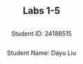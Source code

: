 
<div  style="display: flex; flex-direction: column; justify-content: center; align-items: center; height: 100vh;">
<h2>Labs 1-5</h2>
<p>Student ID: 24188515</p>
<p>Student Name: Dayu Liu</p>
</div>

# Lab 1
## AWS Account and Log in
### [1] Log into an IAM user account created for you on AWS.
After receiving the email with original login cridentials, I logged-in and reseted my password accordingly.
![enter image description here](http://127.0.0.1/assets/lab1-1.png)

### [2] Search and open Identity Access Management
Clicked on the top-right panel to access `security cridentials`
![enter image description here](http://127.0.0.1/assets/lab1-2.png)

Under the `access key` tab, create new access key and secret. Store the key and secret into somewhere private and secure.
![enter image description here](http://127.0.0.1/assets/lab1-3.png)

## Set up recent Linux OSes

I am running a windows machine, I decided to go with `ubuntus on windows` because it offers an isolated environment and separated file directory, which sets ease with file management.
![enter image description here](http://127.0.0.1/assets/lab1-4.png)

## Install Linux packages
### [1] Install Python 3.10.x
Because my ubuntu version is already `22.04`, I will get the lastest python version which is `3.10.12`.
To update apt to latest version:
```
sudo apt update
sudo apt -y upgrade
```
![enter image description here](http://127.0.0.1/assets/lab1-5.png)
To check the latest version of python:
`python3 -V`
![enter image description here](http://127.0.0.1/assets/lab1-6.png)
To install pip3:
`sudo apt install -y python3-pip`
![enter image description here](http://127.0.0.1/assets/lab1-7.png)

### [2] Install awscli
To install AWS CLI and upgrade to latest version:
`pip3 install awscli --upgrade`
![enter image description here](http://127.0.0.1/assets/lab1-8.png)

### [3] Configure AWS
To configure and connect to Amazon EC2:
`aws configure`
![enter image description here](http://127.0.0.1/assets/lab1-9.png)

### [4] Install boto3
I find this step redundant as `botocore` is already inluded in AWS Cli package, but just for the spirit:
`pip3 install boto3`
![enter image description here](http://127.0.0.1/assets/lab1-10.png)

## Test the installed environment
### [1] Test the AWS environment
To confirm that we are connected to the `AWS environment`, run a simple command which prints out the region table.
`aws ec2 describe-regions --output table`
![enter image description here](http://127.0.0.1/assets/lab1-11.png)

### [2] Test the Python environment
We executed a command offered by AWS-Cli in the terminal, now we want to test on the python environment to achive a similar goal:
```
python3
>>> import boto3
>>> ec2 = boto3.client('ec2')
>>> response = ec2.describe_regions()
>>> print(response)
```
![enter image description here](http://127.0.0.1/assets/lab1-12.png)

### [3] Write a Python script
Now we create a python script to wrap these lines in one file and also format the reponse into table structure.
The python script is located in `~\cits5503\lab1` in my Ubuntu machine.

#### (1) Install dependencies
The pandas library is used here to convert un-tabulated data into structured table.
Run the following code to install the extra dependency
`pip install pandas`

#### (2) Explain the code
The code in the script adds an extra step, the reponse data is sent as a parameter into pandas dataframe and then gets printed.
```
import boto3 as bt
import pandas as pd

ec2 = bt.client('ec2')
response = ec2.describe_regions()
regions = response['Regions']
regions_df = pd.DataFrame(regions)
print(regions_df)
```

#### (3) Run the script

run the following code to execute the python script:
`python3 lab1.py`

#### [4] Get the results
After the script is executed, results are printed in a table structure:
| --- | Endpoint | RegionName | OptInStatus |
| --- | --- | --- | --- |
0| ec2.ap-south-1.amazonaws.com| ap-south-1| opt-in-not-required
1| ec2.eu-north-1.amazonaws.com| eu-north-1| opt-in-not-required
2| ec2.eu-west-3.amazonaws.com| eu-west-3| opt-in-not-required
3| ec2.eu-west-2.amazonaws.com| eu-west-2| opt-in-not-required
4| ec2.eu-west-1.amazonaws.com| eu-west-1| opt-in-not-required
5| ec2.ap-northeast-3.amazonaws.com| ap-northeast-3| opt-in-not-required
6| ec2.ap-northeast-2.amazonaws.com| ap-northeast-2| opt-in-not-required
7| ec2.ap-northeast-1.amazonaws.com| ap-northeast-1| opt-in-not-required
8| ec2.ca-central-1.amazonaws.com| ca-central-1| opt-in-not-required
9| ec2.sa-east-1.amazonaws.com| sa-east-1| opt-in-not-required
10| ec2.ap-southeast-1.amazonaws.com| ap-southeast-1| opt-in-not-required
11| ec2.ap-southeast-2.amazonaws.com| ap-southeast-2| opt-in-not-required
12| ec2.eu-central-1.amazonaws.com| eu-central-1| opt-in-not-required
13| ec2.us-east-1.amazonaws.com| us-east-1| opt-in-not-required
14| ec2.us-east-2.amazonaws.com| us-east-2| opt-in-not-required
15| ec2.us-west-1.amazonaws.com| us-west-1| opt-in-not-required
16| ec2.us-west-2.amazonaws.com| us-west-2| opt-in-not-required

<div  style="page-break-after: always;"></div>

# Lab 2

## Create an EC2 instance using awscli
### [1] Create a security group
Create a security group with the name of my student number `24188516-sg`, `--group-name` specifies the group name and `--description` adds a description.
```
aws ec2 create-security-group --group-name 24188516-sg --description "security group for development environment"
```
![enter image description here](http://127.0.0.1/assets/lab2-1.png)
The response will return the GroupId being created.
### [2] Authorise inbound traffic for ssh
Create a rule to add tcp permission to this security group, `--protocol` specifies which internet protocol, `--port` specifies which port used for connection and `--cidr` specifies IP routing.
```
aws ec2 authorize-security-group-ingress --group-name 24188516-sg --protocol tcp --port 22 --cidr 0.0.0.0/0
```
![enter image description here](http://127.0.0.1/assets/lab2-2.png)

The response will return the newly created rule along with specific rulesets.

### [3] Create a key pair
Now we need to create a `private key` and `public key` pair for encrypted connection. The `generated private key` is then saved as plain-text into `24188516-key.pem` file.
```
aws ec2 create-key-pair --key-name 24188516-key --query 'KeyMaterial' --output text > 24188516-key.pem
```

To use this key on Linux, copy the file to a directory ~/.ssh and change the permissions to:
```
chmod 400 24188516-key.pem
```
This grants the owner of the file read permission, the output is as follow:
![enter image description here](http://127.0.0.1/assets/lab2-3.png)
![enter image description here](http://127.0.0.1/assets/lab2-4.png)

### [4] Create the instance 
Because my student number is `24188516`, create an ec2 instance in `eu-north-1` region. `--image-id` specifies ami id with preset configurations, mine is `ami-07a0715df72e58928`. `--instance-type` is set to t2.micro, and we are using the private key `24188516-key`
```
 aws ec2 run-instances --image-id ami-07a0715df72e58928 --security-group-ids 24188516-sg --count 1 --instance-type t3.micro --key-name 24188516-key --query 'Instances[0].InstanceId'
 ```

For some reason, at the moment I was working on the lab, t2.micro container is not supported so I switched to t3.micro. The instance is created with instance id `i-0553e2ea0492e1c73`
![enter image description here](http://127.0.0.1/assets/lab2-6.png)
![enter image description here](http://127.0.0.1/assets/lab2-5.png)

### [5] Add a tag to your Instance
Now we have the instance id `i-0553e2ea0492e1c73`, add a tag that specifies the name, the value should be my student number with -vm `24188516-vm` for using single instance.
 ```
  aws ec2 create-tags --resources i-0553e2ea0492e1c73 --tags Key=Name,Value=24188516-vm
 ```

### [6] Get the public IP address
**describe-instances** returns available information to the instance with `--instance-ids`, since we only want the IP address for ssh purpose, the query limits the output to only `Reservations[0].Instances[0].PublicIpAddress`
```
aws ec2 describe-instances --instance-ids i-0553e2ea0492e1c73 --query 'Reservations[0].Instances[0].PublicIpAddress'
```
![enter image description here](http://127.0.0.1/assets/lab2-7.png)

### [7] Connect to the instance via ssh
Use the stored pem key to connect to the public IP `16.171.151.20` of the instance via SSH
```
ssh -i 24188516-key.pem ubuntu@16.171.151.20
```
Now that the server is connected, we can see system information on the console:
![enter image description here](http://127.0.0.1/assets/lab2-8.png)

### [8] List the created instance using the AWS console
The original instance from step 1-7 was destoyed over night so you might see the instance id has changed because I had to create a new one. This is the screenshot:
![enter image description here](http://127.0.0.1/assets/lab2-9.png)

## Create an EC2 instance with Python Boto3

The script uses **boto3** package instead of cli commands. Names of some of the methods and parameters can vary but they achieved the same goal. The **Group name, Key name and Instance name** all have an appendix **'-2'** to differentiate from the previous practice.

The code is as follows:
```
import  boto3  as  bt
import  os

# constants
GroupName  =  '24188516-sg-2'
KeyName  =  '24188516-key-2'
InstanceName=  '24188516-vm-2'

ec2  =  bt.client('ec2')

# 1 create security group
step1_response  =  ec2.create_security_group(
	Description="security group for development environment",
	GroupName=GroupName
)

# 2 authorise ssh inbound rule
step2_response  =  ec2.authorize_security_group_ingress(
	GroupName=GroupName,
	IpPermissions=[
		{
			'IpProtocol': 'tcp',
			'FromPort': 22,
			'ToPort': 22,
			'IpRanges': [{'CidrIp': '0.0.0.0/0'}]
		}
	]
)

# 3 create key-pair
step3_response  =  ec2.create_key_pair(KeyName=KeyName)
PrivateKey  =  step3_response['KeyMaterial']
## save key-pair
with  open(f'{KeyName}.pem', 'w') as  file:
file.write(PrivateKey)
## grant file permission
os.chmod(f'{KeyName}.pem', 0o400)

# 4 create instance
step4_response  =  ec2.run_instances(
	ImageId='ami-07a0715df72e58928',
	SecurityGroupIds=[GroupName],
	MinCount=1,
	MaxCount=1,
	InstanceType='t3.micro',
	KeyName=KeyName
)
InstanceId  =  step4_response['Instances'][0]['InstanceId']

# 5 create tag
step5_repsonse  =  ec2.create_tags(
	Resources=[InstanceId],
	Tags=[
		{
		'Key': 'Name',
		'Value': InstanceName
		}
	]
)

# 6 get IP address
step6_response  =  ec2.describe_instances(InstanceIds=[InstanceId])
# Extract the public IP address
public_ip_address  =  step6_response['Reservations'][0]['Instances'][0]['PublicIpAddress']

# print all responses
print(f"{step1_response}\n{step2_response}\n{PrivateKey}\n{InstanceId}\n{step5_repsonse}\n{public_ip_address}\n")
```

After the script is executed, the repsonses of each step is printed as follows:
![enter image description here](http://127.0.0.1/assets/lab2-10.png)

Go to the AWS console to check the created instance;
![enter image description here](http://127.0.0.1/assets/lab2-11.png)

## Use Docker inside a Linux OS

### [1][2][3] Install and run Docker
This command is used to install necessary packages for the Docker service.
```
sudo apt install docker.io -y
```
This command is used to start the Docker service immediately.
```
sudo systemctl start docker
```
This command is used to enable the Docker service to start automatically at boot time.
```
sudo systemctl enable docker
```
![enter image description here](http://127.0.0.1/assets/lab2-12.png)

### [4] Check the version
After the Docker service is installed and enabled, run this command to check version and make sure it's working properly
```
docker --version
```
![enter image description here](http://127.0.0.1/assets/lab2-13.png)


### [5] Build and run an httpd container
The file index.html is located inside the html directory and add the following content, which does a single thing to display a paragraph with text **"Hello, World!"**.
```
  <html>
    <head> </head>
    <body>
      <p>Hello World!</p>
    </body>
  </html>
```

Create a file called Dockerfile outside the html directory with the following content. This specifies Docker to use Apache HTTP Server version 2.4 and copy whatever inside **/html** folder to the destination directory inside the Docker container, which is **/usr/local/apache2/htdocs/**
```
FROM httpd:2.4
COPY ./html/ /usr/local/apache2/htdocs/
```

Add my current user **liudayubob** to the docker group to grant permission, reboot uBuntus console and build the docker image 
```
sudo usermod -a -G docker <username>
```


Build a docker image. This command tells docker to build the image under the current **/html** directory and add a tag called **my-apache2**
```
docker build -t my-apache2 .
```
![enter image description here](http://127.0.0.1/assets/lab2-14.png)
Run the image. First parameter maps ports between the host machine and the Docker container to **port 80**, second paramater **'-dit'** runs the container in detached mode, keeps STDIN open and allocates a pseudo-TTY to let docker image run in background and enables interaction with the container. The container is named as **my-app** and uses **my-apache2** image built earlier.
```
docker run -p 80:80 -dit --name my-app my-apache2
```
![enter image description here](http://127.0.0.1/assets/lab2-15.png)

Open a browser and access address: http://localhost or http://127.0.0.1. The html page is hosted and prints out "Hello World!"
![enter image description here](http://127.0.0.1/assets/lab2-16.png)

### [6] Other docker commands

To check what is running.
```
docker ps -a
```
![enter image description here](http://127.0.0.1/assets/lab2-17.png)

This prints out some properties of the running container such as **Container ID, STATUS, PORTS**, with the corresponding container name and image name that we assigned.

To stop and remove the container
```
docker stop my-app
docker rm my-app
```

<div  style="page-break-after: always;"></div>

# Lab 3
### [1] Preparation
Files and directories are created as required, this is the following file structure with three files `cloudstorage.py`, `rootfile.txt` and `subfile.txt`
![enter image description here](http://127.0.0.1/assets/lab2-18.png)

### [2] Save to S3 by updating `cloudstorage.py`
The modified  `cloudstorage.py` is as followed, it will create an S3 bucket named `24188516-cloudstorage` if not existed, then traverse through all the directories and subdirectories in the root directory, and submit any discovered files to the `24188516-cloudstorage` bucket.

```
import os
import boto3
import base64

ROOT_DIR =  '.'
ROOT_S3_DIR =  '24188516-cloudstorage'
s3 = boto3.client("s3")

bucket_config = {'LocationConstraint': 'eu-north-1'}
def upload_file(folder_name, file, file_name):
	file_key = os.path.join(folder_name, file_name).replace("\\", "/")
	s3.upload_file(file, ROOT_S3_DIR, file_name) # file path, bucket name, key
	print("Uploading %s"  %  file)

# Main program
# Insert code to create bucket if not there
try:
	response = s3.create_bucket(
		Bucket=ROOT_S3_DIR,
		CreateBucketConfiguration=bucket_config
	)
	print("Bucket created: $s"  % response)
except  Exception  as error:
	print("Bucket creation failed: %s"  % error)
	pass

# parse directory and upload files
for dir_name, subdir_list, file_list in os.walk(ROOT_DIR, topdown=True):
	if dir_name != ROOT_DIR:
		for fname in file_list:
			upload_file("%s/"  % dir_name[2:], "%s/%s"  % (dir_name, fname), fname)
print("done")
```

The `s3.upload_file` methods takes in three parameters: **File path, Bucket name, File key**. We will concat both the *folder_name* and *file_name* as the file key, this way the file will be uploaded to the same file structure as our local machine.

![enter image description here](http://localhost/assets/lab2-19.png)

### [3] Restore from S3
Create a new program called `restorefromcloud.py` that reads the S3 bucket and writes the contents of the bucket within the appropriate directories.
`s3.list_objects_v2` will print all the files in the bucket along with their attributes such as **Key, Name**, etc. Join the local **ROOT_TARGET_DIR** with **Key** to form the local **local_file_path **. Check if local directory exists with `os.path.exists()`, if not create is with `os.makedirs()`, after that we can call `s3.download_file(ROOT_S3_DIR, s3_key, local_file_path)` with 3 parameters **Bucket, Key, Filename** to download the remote copy to corresponding local directory.
```
import  os
import  boto3

ROOT_TARGET_DIR  =  '.'  # Root directory where files will be restored to
ROOT_S3_DIR  =  '24188516-cloudstorage'
s3  =  boto3.client("s3")

def  download_file(s3_key, local_file_path):
	local_dir  =  os.path.dirname(local_file_path)
	# Ensure the local directory exists
	if  not  os.path.exists(local_dir):
		print(f"Create directory {local_dir}")
		os.makedirs(local_dir)

	# Download the file
	s3.download_file(ROOT_S3_DIR, s3_key, local_file_path)
	print(f"Downloading {s3_key} to {local_file_path}")

# Main program
# List all objects in the S3 bucket
objects  =  s3.list_objects_v2(Bucket=ROOT_S3_DIR)

if  'Contents'  in  objects:
	for  obj  in  objects['Contents']:
		s3_key  =  obj['Key']
		local_file_path  =  os.path.join(ROOT_TARGET_DIR, s3_key).replace("/", os.path.sep)
		# Download the file from S3 to the corresponding local path
		download_file(s3_key, local_file_path)
else:
	print("No objects found in the bucket.")
	pass
	
print("done")
```
![enter image description here](http://localhost/assets/lab2-20.png)

### [4] Write information about files to DynamoDB

 1. Install DynamoDB

Create and jump into the dynamodb directory. Then install **JRE** and **DynamoDB** package and extract the tarball files on our lab3 folder. Once the DynamoDB package is extracted, there will be a java compiled code `DynamoDBLocal.jar` and a folder with libraries `DynamoDBLocal_lib`, which we use to run the DynamoDB instance.
```
mkdir dynamodb
cd dynamodb

# install jre
sudo apt-get install default-jre
# install dynamodb
wget https://s3-ap-northeast-1.amazonaws.com/dynamodb-local-tokyo/dynamodb_local_latest.tar.gz

# unzip dynamodb
tar -zxvf dynamodb_local_latest.tar.gz
```
![enter image description here](http://localhost/assets/lab2-21.png)

Start DynamoDBLocal instance on JRE environment, I will specify the `-port` number to **8001** since 8000 was already taken for other tasks on my machine. The `-sharedDb` parameter instructs to create a single database file named _shared-local-instance.db_. Every program that connects to DynamoDB accesses this file
```
java -Djava.library.path=./DynamoDBLocal_lib -jar DynamoDBLocal.jar –sharedDb -port 8001
```
![enter image description here](http://localhost/assets/lab2-22.png)

2. Create table in DynamoDB
Create a `databaseoperation.py` script to create the table on DynamoDB, with the following attributes, where `userId` is the partition key and `fileName` is the sort key. `KeyType` indicates `HASH` for Partition key and `RANGE` for sort key. `AttributeName ` and `AttributeType` specify the name and the type of each attribute in the table.
 
 **Because DynamoDB is a schema-free database, attributes can be added directly when inserting items into the table, we don't need to declare 'path', 'lastUpdated', 'owner', 'permissions' to comply with AWS's coding standards**
 
```
# database schema
CloudFiles = {
	'userId',
	'fileName',
	'path',
	'lastUpdated',
	'owner',
	'permissions'
}
```
```
# createtable.py
import  boto3

def  create_db_table():
# initialize dynamodb service instance
dynamodb  =  boto3.resource('dynamodb', endpoint_url="http://localhost:8001")
table  =  dynamodb.create_table(
	TableName='CloudFiles',
	KeySchema=[
		{
		'AttributeName': 'userId',
		'KeyType': 'HASH'  # Partition key
		},
		{
		'AttributeName': 'fileName',
		'KeyType': 'RANGE'  # Sort key
		}
	],

	AttributeDefinitions=[
		{
		'AttributeName': 'userId',
		'AttributeType': 'S'
		},
		{
		'AttributeName': 'fileName',
		'AttributeType': 'S'
		}
	],
	ProvisionedThroughput={
		'ReadCapacityUnits': 1,
		'WriteCapacityUnits': 1
	}
)
print("Table status:", table.table_status)

if  __name__  ==  '__main__':
	create_db_table()
```
![enter image description here](http://localhost/assets/lab2-23.png)

3. Write data into the `CloudFiles` table
In this case, we will first use `s3.list_objects_v2()` to list all files in the `24188516-cloudstorage` bucket, the object in `s3.list_objects_v2()` contains **Key** and **LastModified**, to get extra attributes on **Owner, Permission**, we would do an extra call on `s3.get_object_acl` where these information can be found under **Grants** and **Owner** attributes. After we successfully extra all neccessary attributes, call `dynamodb_table.put_item()` to insert each object into the database. Because my region is in `eu-north-1`, we will fill owner Id into the owner field.

```
# writetable.py
import  boto3
import  os

BUCKET_NAME  =  '24188516-cloudstorage'
DB_NAME  =  'CloudFiles'

# Set up AWS instances for S3 and DynamoDB
s3  =  boto3.client('s3')
dynamodb  =  boto3.resource('dynamodb', endpoint_url="http://localhost:8001")
dynamodb_table  =  dynamodb.Table(DB_NAME)

def  list_files():
	# List all objects in the S3 bucket
	files  = []
	objects  =  s3.list_objects_v2(Bucket=BUCKET_NAME)
	if  'Contents'  in  objects:
	for  obj  in  objects['Contents']:
		# get access control list for owner and permission information
		obj_acl  =  s3.get_object_acl(Bucket=BUCKET_NAME, Key=obj['Key'])
		files.append({**obj, **obj_acl})
		return  files

def  extract_file_attributes(file):
	file_attributes  = {
		'userId': file['Grants'][0]['Grantee']['ID'],
		'fileName': os.path.basename(file['Key']),
		'path': file['Key'],
		'lastUpdated': file['LastModified'].isoformat(),
		'owner': file['Owner']['ID'],
		'permissions': file['Grants'][0]['Permission']
	}
	return  file_attributes

  

def  write_to_table():
# List all files in the bucket
try:
	files  =  list_files()
	# Iterate through each file
	for  file  in  files:
		# Extract attributes for a file
		file_attributes  =  extract_file_attributes(file)
		
		# Write the attributes to DynamoDB
		db_res  =  dynamodb_table.put_item(Item=file_attributes)
		print(f"Inserted {file_attributes['fileName']} into DynamoDB")
	
except  Exception  as  error:
	print("Database write operation failed: %s"  %  error)
	pass

if  __name__  ==  '__main__':
write_to_table()
```
![enter image description here](http://localhost/assets/lab2-24.png)


4. Print and destroy the `CloudFiles` table
Use AWS CLI command to scan the created DynamoDB table, the table structure can be shown below.
`aws dynamodb scan --table-name CloudFiles --endpoint-url http://localhost:8001`

![enter image description here](http://localhost/assets/lab2-25.png)


Use AWS CLI command to delete the created DynamoDB table. In this case, only the defined schema which are **Hash** and **Range** key will be printed.
`aws dynamodb delete-table --table-name CloudFiles --endpoint-url http://localhost:8001`

![enter image description here](http://localhost/assets/lab2-26.png)

<div  style="page-break-after: always;"></div>

# Lab 4
## Apply a policy to restrict permissions on bucket

### [1] Write a Python script
Apply the access permission policy to the S3 bucket `24188516-cloudstorage` in the last lab to allow only your username to access the bucket. The following code means to create a statement with user defined **Sid**, that **DENY** actions which are all **s3.*** actions to access resources in ``arn:aws:s3:::24188516-cloudstorage/*``, meaning all files under `24188516-cloudstorage` bucket, if the requesting user **aws:username** is not `24188516@student.uwa.edu.au`

The bucket policy as a JSON document, **Version** is the policy language recognized by AWS so we should keep it as `"2012-10-17"`, the **Statement** wraps our policy inside.
```
# bucketpolicy.json
{
	"Version": "2012-10-17",
	"Statement": {
		"Sid": "AllowAllS3ActionsInUserFolderForUserOnly",
		"Effect": "DENY",
		"Principal": "*",
		"Action": "s3:*",
		"Resource": "arn:aws:s3:::24188516-cloudstorage/*",
		"Condition": {
			"StringNotLike": {
				"aws:username":"24188516@student.uwa.edu.au"
			}
		}
	}
}
```

Because policy parameter only takes in JSON string, our policy is in JSON format. Open the `bucketpolicy.json`, load the json file with `json.load()` and then convert it into string with `json.dumps()`, finally call `s3.put_bucket_policy()` to apply the policy to our bucket.

```
# addpolicy.py
import boto3
import json

BUCKET_NAME =  '24188516-cloudstorage'

# Create an S3 instance
s3 = boto3.client('s3')

def  apply_bucket_policy():
	# Import the policy
	with  open('bucketpolicy.json', 'r') as policy_file:
		policy = json.load(policy_file)
		
	# stringify the policy to JSON document
	policy_string = json.dumps(policy)

	# Apply the policy to the bucket
	response = s3.put_bucket_policy(Bucket=BUCKET_NAME, Policy=policy_string)
	print("Policy applied!", response)

if  __name__  ==  '__main__':
	apply_bucket_policy()
```
![enter image description here](http://localhost/assets/lab4-1.png)

### [2] Check whether the script works
Test if the policy is applied with `aws s3api get-bucket-policy` on bucket `24188516-cloudstorage` and format the output the plain text
`aws s3api get-bucket-policy --bucket 24188516-cloudstorage --query Policy --output text`

![enter image description here](http://localhost/assets/lab4-2.png)

Now go to AWS console and see the result visually
![enter image description here](http://localhost/assets/lab4-3.png)

To check if the script works, assume I mess up the **username** and limit the access to only `12345678@student.uwa.edu.au`, now let's try to access the resources in the current user ~~`24188516@student.uwa.edu.au`~~. As expected, the access is **denied**.
![enter image description here](http://localhost/assets/lab4-4.png)

![enter image description here](http://localhost/assets/lab4-5.png)

## AES Encryption using KMS

### [1] Policy to be attached to KMS key
The following file `kmspolicy.json` contains the policy to be attached to the KMS key, which grants specific permissions to  root account and also IAM user which is me at 24188516@student.uwa.edu.au. First it grants the root user full access to all KMS operations `kms:*` on all resources `Resource: "*"`. Then it allows the IAM user to perform key management operations such as **creating, describing, enabling, disabling, tagging, and deleting** keys. Thirdly, it allows the IAM user to use the key for cryptographic operations like **encrypting, decrypting, re-encrypting, and generating data keys**. Lastly it allows the IAM user to manage grants (**create, list, revoke**) for the key only when the grant is for an AWS resource `kms:GrantIsForAWSResource`.

```
# kmspolicy.json
{
	"Version": "2012-10-17",
	"Id": "key-consolepolicy-3",
	"Statement": [
		{
			"Sid": "Enable IAM User Permissions",
			"Effect": "Allow",
			"Principal": {
				"AWS": "arn:aws:iam::489389878001:root"
			},
			"Action": "kms:*",
			"Resource": "*"
		},
		{
			"Sid": "Allow access for Key Administrators",
			"Effect": "Allow",
			"Principal": {
				"AWS": "arn:aws:iam::489389878001:user/24188516@student.uwa.edu.au"
			},
			"Action": [
				"kms:Create*",
				"kms:Describe*",
				"kms:Enable*",
				"kms:List*",
				"kms:Put*",
				"kms:Update*",
				"kms:Revoke*",
				"kms:Disable*",
				"kms:Get*",
				"kms:Delete*",
				"kms:TagResource",
				"kms:UntagResource",
				"kms:ScheduleKeyDeletion",
				"kms:CancelKeyDeletion"
			],
			"Resource": "*"
		},
		{
			"Sid": "Allow use of the key",
			"Effect": "Allow",
			"Principal": {
				"AWS": "arn:aws:iam::489389878001:user/24188516@student.uwa.edu.au"
			},
			"Action": [
				"kms:Encrypt",
				"kms:Decrypt",
				"kms:ReEncrypt*",
				"kms:GenerateDataKey*",
				"kms:DescribeKey"
			],
			"Resource": "*"
		},
		{
			"Sid": "Allow attachment of persistent resources",
			"Effect": "Allow",
			"Principal": {
				"AWS": "arn:aws:iam::489389878001:user/24188516@student.uwa.edu.au"
			},
			"Action": [
				"kms:CreateGrant",
				"kms:ListGrants",
				"kms:RevokeGrant"
			],
			"Resource": "*",
			"Condition": {
				"Bool": {
					"kms:GrantIsForAWSResource": "true"
				}
			}
		}
	]
}
```

### [2] Attach a policy to the created KMS key
The following code will create a symmetric encryption KMS key with KMS key material, applying the above policy from the `kmspolicy.json` JSON file, specifying that the key is for encryption and decryption and use. Then it assigns an alias based on the student's ID, the generated alias follows the pattern that starts with `alias/*` resulting `alias/24188516`. 

```
import  boto3
import  json

STUDENT_NUMBER =  '24188516'

def  create_kms_key():
	# import the policy
	with  open('kmspolicy.json', 'r') as  policy_file:
		policy  =  json.load(policy_file)

	# Create a new KMS key with kmspolicy.json
	kms  =  boto3.client('kms')
	key_response  =  kms.create_key(
		Policy  =  json.dumps(policy),
		KeyUsage='ENCRYPT_DECRYPT',
		Origin='AWS_KMS'
	)
	key_id  =  key_response['KeyMetadata']['KeyId']

	# Create an alias for the KMS key
	alias_name  =  f'alias/{STUDENT_NUMBER}'
	alias_response  =  kms.create_alias(
		AliasName=alias_name,
		TargetKeyId=key_id
	)
	print(f"Key and alias generated successfully!")

	if  __name__  ==  "__main__":
		create_kms_key()
```
![enter image description here](http://localhost/assets/lab4-6.png)

### [3] Check whether the script works
Go to the KMS service in AWS console, as you can see the key is created with the alias of `24188516`, in the policy section,  	we can see that user 24188516@student.uwa.edu.au has been granted as the **Key Administrator** and **Key User**.
![enter image description here](http://localhost/assets/lab4-7.png)
![enter image description here](http://localhost/assets/lab4-8.png)

### [4] Use the created KMS key for encryption/decryption
- The following code in `cryptwithkms.py` first lists all the files in the specified S3 bucket `24188516-cloudstorage` and then Iterates over the list of files and calls **encrypt_file()** for each file with certain key.
- Inside **encrypt_file()** function, it retrieves the file content from `s3.get_object()`, encrypts the file content using the specified KMS key with `kms.encrypt()`. The result is returned in **CiphertextBlob** and we upload the encrypted content back to the bucket with a new key that appends _.encrypted_ to the original file name. After uploading the encrypted file, it calls the `decrypt_file()` function to decrypt the encrypted entity.
- Inside **decrypt_file()** function, it retrieves the file content in the same way, then we decrypt encrypted file content with `kms.decrypt()`. The result is the original **Plaintext Bytestring**. We shall convert the bytestring result into a regular string with `.decode('utf-8')`, then the decrypted content is uploaded back to the bucket with a new key that appends _.decrypted_ to the encrypted file name.

```
# cryptwithkms.py
import boto3

s3 = boto3.client('s3')
kms = boto3.client('kms')

BUCKET_NAME = "24188516-cloudstorage"
KMS_KEY = "alias/24188516"

def encrypt_file(file_key):
    # Get the file from bucket and read content
    s3_object = s3.get_object(Bucket=BUCKET_NAME, Key=file_key)
    file_content = s3_object['Body'].read()

    # Encrypt the file content using KMS
    encrypt_res = kms.encrypt(
        KeyId=KMS_KEY,
        Plaintext=file_content
    )
    file_body = encrypt_res['CiphertextBlob']
    encrypt_file_key = f"{file_key}.encrypted"

    # Add the encrypted file to bucket
    s3.put_object(Bucket=BUCKET_NAME, Key=encrypt_file_key, Body=file_body)
    print("File encrypted as: ", encrypt_file_key, "with content: \n", file_body, "\n")
    
	# After encrypted file is uploaded, try to decrypt it
    decrypt_file(encrypt_file_key)

def decrypt_file(file_key):
    # Get the encrypted file from bucket and read content
    s3_object = s3.get_object(Bucket=BUCKET_NAME, Key=file_key)
    file_content = s3_object['Body'].read()

    # Decrypt the file content using KMS
    decrypt_res = kms.decrypt(
        KeyId=KMS_KEY,
        CiphertextBlob=file_content
    )
    plain_text = decrypt_res['Plaintext']
    file_body = plain_text.decode('utf-8') #convert plain text bytes to a regular string
    decrypted_file_key = f"{file_key}.decrypted"

    # Upload the decrypted content back to S3
    s3.put_object(Bucket=BUCKET_NAME, Key=decrypted_file_key, Body=file_body)
    print("File encrypted as: ", decrypted_file_key, "with content: \n", file_body, "\n")

def process_files(BUCKET_NAME, KMS_KEY):
    # List all files in the bucket
    response = s3.list_objects_v2(Bucket=BUCKET_NAME)

    if 'Contents' in response:
        for obj in response['Contents']:
            key = obj['Key']
            encrypt_file(key)

if __name__ == "__main__":
    process_files(BUCKET_NAME, KMS_KEY)
```
![enter image description here](http://localhost/assets/lab4-9.png)

Now we can verify the result in AWS S3 console.
![enter image description here](http://localhost/assets/lab4-10.png)![enter image description here](http://localhost/assets/lab4-11.png)

### [5] Apply `pycryptodome` for encryption/decryption
Because AWS KMS also uses [AES with 256 bits-long](https://docs.aws.amazon.com/crypto/latest/userguide/awscryp-service-kms.html#awscryp-service-kms-using-and-managing), let's do the same with `pycryptodome`.

 1. First install the package
 Run `pip install pycryptodome`
 ![enter image description here](http://localhost/assets/lab4-12.png)
 
 2. Modify the above code in `cryptwithpycryptodome.py`
Now the code is very similar to `cryptwithkms.py`, with few exceptions:
- Import AES package for encryption/decryption and get_random_bytes for random key generation. The **AES_KEY** shall be **32 bytes** or 256 bits-long for consistency with **AWS KMS** approach.
```
	from Crypto.Cipher import AES
	from Crypto.Random import get_random_bytes
	
	AES_KEY  = get_random_bytes(32) # 32 bytes = 256 bits-long key
```

- For the encryption part, `AES.new(AES_KEY, AES.MODE_EAX)` initializes a new AES cipher object in EAX mode using the generated `AES_KEY`. `cipher.encrypt_and_digest()` converts the plaintext **file_content ** into **ciphertext** using AES algorithm and then generates an authentication **tag** to ensure the integrity of the data and get verified in decryption process.
- For the file_content,  it concatenates the **nonce, tag, and ciphertext** in this exact order into a single byte sequence (`file_body`). **nonce** is a unique value generated to make sure the resulting ciphertext will be different and avoid similar issue to **Hash Collision**.
```
# Encrypt the file content using AES with PyCryptodome in EAX mode
    cipher = AES.new(AES_KEY, AES.MODE_EAX)
    cipher_text, tag = cipher.encrypt_and_digest(file_content) #  extract the ciphertext and tag from the encrypted content
    encrypt_file_key = f"{file_key}.encrypted"

    # Concatenate the nonce, tag, and the ciphertext
    file_body = cipher.nonce + tag + cipher_text
```

- For the decryption part, we need to first extract **nonce, tag, and ciphertext** from the **file_body**. _Nonce_ is the first 16 bytes of the string, _tag_ is the next 16 bytes and _cipher_text _ is the remaining part of the actual encrypted file content, starting from byte 32 onward. 
- We need extracted ***
```
    # Parse the nonce, tag, and the ciphertext from the file content
    nonce = file_body[:16]  # 16 bytes for the nonce
    tag = file_body[16:32]  # 16 bytes for the tag
    cipher_text = file_body[32:] # The rest of the file content is the ciphertext

    # Decrypt the file content using AES with PyCryptodome in EAX mode
    cipher = AES.new(AES_KEY, AES.MODE_EAX, nonce=nonce)
    plain_text = cipher.decrypt_and_verify(cipher_text, tag)
    file_body = plain_text.decode('utf-8') #convert plain text bytes to a regular string
```

Write another Python script that uses the python library `pycryptodome` to encrypt and decrypt each file in the S3 bucket. Both encrypted and decrypted files will be in the same folder as the original file.

For encryption/decryption, refer to the example code from [fileencrypt.py](https://github.com/zhangzhics/CITS5503_Sem2/blob/master/Labs/src/fileencrypt.py)

**NOTE**: Delete the created S3 bucket and KMS key from AWS console after the lab is done.

## Answer the following question (Marked)

```
What is the performance difference between using KMS and using the custom solution?
```

<div  style="page-break-after: always;"></div>

# Lab 5
<!--stackedit_data:
eyJoaXN0b3J5IjpbLTExNjQ1NTY0MjEsLTYyNDM0Mzg3Nyw3Mz
UyMDY5MjksLTEwMjQyMDU0NCwtMTQyMjM0NzE4MCwzNzM4OTQz
NTAsLTIwNTAwMTIxMzIsLTk0ODE4NzQsNTYwODU5NDE2LDE0Mz
YzODQzNjYsLTkxMTY0MDYyMCwtMjA4ODc0NjYxMl19
-->
<!--stackedit_data:
eyJoaXN0b3J5IjpbLTEzMjM1MjM0MDYsLTE1NDk4NzEzOTUsLT
EyNTEzNjE0MjcsLTkyODM5Mzk3MSwtMTk1NzEyOTU2LDY5Njk3
MjE1NiwtMTc4NDE2NTE1OCwtMTc2Njk4OTkzNiwtMTA4NzA5Mj
Y0MCwtMjA3NDIxNzc4LDE0MTM1MDQ5NTMsLTExMjg3NTgwNCwt
MjA4MDI1NzA0Miw2MDIzMzk3NzksLTczNTMyNTkxNywtMTUzMj
k1MzMzMiwtOTExMTAwMjgzLC0xNzUwMDgwOTYzLDIxMTQ4Mzc5
ODgsLTc2MTA1NTExNF19
-->